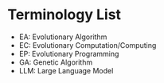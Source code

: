 # Terminology List

* EA: Evolutionary Algorithm
* EC: Evolutionary Computation/Computing
* EP: Evolutionary Programming
* GA: Genetic Algorithm
* LLM: Large Language Model
